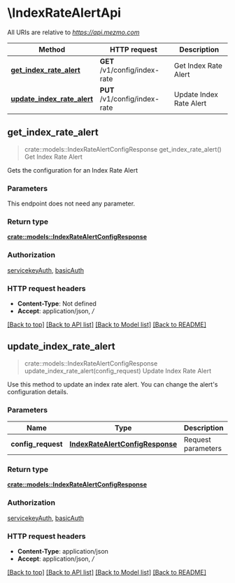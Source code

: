 # \IndexRateAlertApi

All URIs are relative to *https://api.mezmo.com*

Method | HTTP request | Description
------------- | ------------- | -------------
[**get_index_rate_alert**](IndexRateAlertApi.md#get_index_rate_alert) | **GET** /v1/config/index-rate | Get Index Rate Alert
[**update_index_rate_alert**](IndexRateAlertApi.md#update_index_rate_alert) | **PUT** /v1/config/index-rate | Update Index Rate Alert



## get_index_rate_alert

> crate::models::IndexRateAlertConfigResponse get_index_rate_alert()
Get Index Rate Alert

Gets the configuration for an Index Rate Alert

### Parameters

This endpoint does not need any parameter.

### Return type

[**crate::models::IndexRateAlertConfigResponse**](indexRateAlertConfigResponse.md)

### Authorization

[servicekeyAuth](../README.md#servicekeyAuth), [basicAuth](../README.md#basicAuth)

### HTTP request headers

- **Content-Type**: Not defined
- **Accept**: application/json, */*

[[Back to top]](#) [[Back to API list]](../README.md#documentation-for-api-endpoints) [[Back to Model list]](../README.md#documentation-for-models) [[Back to README]](../README.md)


## update_index_rate_alert

> crate::models::IndexRateAlertConfigResponse update_index_rate_alert(config_request)
Update Index Rate Alert

Use this method to update an index rate alert. You can change the alert's configuration details.

### Parameters


Name | Type | Description  | Required | Notes
------------- | ------------- | ------------- | ------------- | -------------
**config_request** | [**IndexRateAlertConfigResponse**](IndexRateAlertConfigResponse.md) | Request parameters | [required] |

### Return type

[**crate::models::IndexRateAlertConfigResponse**](indexRateAlertConfigResponse.md)

### Authorization

[servicekeyAuth](../README.md#servicekeyAuth), [basicAuth](../README.md#basicAuth)

### HTTP request headers

- **Content-Type**: application/json
- **Accept**: application/json, */*

[[Back to top]](#) [[Back to API list]](../README.md#documentation-for-api-endpoints) [[Back to Model list]](../README.md#documentation-for-models) [[Back to README]](../README.md)


